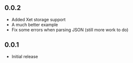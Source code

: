 ## 0.0.2

* Added Xet storage support
* A much better example
* Fix some errors when parsing JSON (still more work to do)

## 0.0.1

* Initial release

